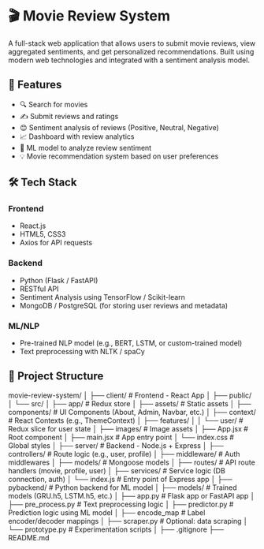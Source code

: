 # 🎬 Movie Review System

A full-stack web application that allows users to submit movie reviews, view aggregated sentiments, and get personalized recommendations. Built using modern web technologies and integrated with a sentiment analysis model.

## 🚀 Features

- 🔍 Search for movies
- ✍️ Submit reviews and ratings
- 😊 Sentiment analysis of reviews (Positive, Neutral, Negative)
- 📈 Dashboard with review analytics
- 🧠 ML model to analyze review sentiment
- 💡 Movie recommendation system based on user preferences

## 🛠️ Tech Stack

### Frontend
- React.js 
- HTML5, CSS3
- Axios for API requests

### Backend
- Python (Flask / FastAPI)
- RESTful API
- Sentiment Analysis using TensorFlow / Scikit-learn
- MongoDB / PostgreSQL (for storing user reviews and metadata)

### ML/NLP
- Pre-trained NLP model (e.g., BERT, LSTM, or custom-trained model)
- Text preprocessing with NLTK / spaCy

## 📂 Project Structure

movie-review-system/
│
├── client/                    # Frontend - React App
│   ├── public/
│   └── src/
│       ├── app/              # Redux store
│       ├── assets/           # Static assets
│       ├── components/       # UI Components (About, Admin, Navbar, etc.)
│       ├── context/          # React Contexts (e.g., ThemeContext)
│       ├── features/
│       │   └── user/         # Redux slice for user state
│       ├── images/           # Image assets
│       ├── App.jsx           # Root component
│       ├── main.jsx          # App entry point
│       └── index.css         # Global styles
│
├── server/                   # Backend - Node.js + Express
│   ├── controllers/          # Route logic (e.g., user, profile)
│   ├── middleware/           # Auth middlewares
│   ├── models/               # Mongoose models
│   ├── routes/               # API route handlers (movie, profile, user)
│   ├── services/             # Service logic (DB connection, auth)
│   └── index.js              # Entry point of Express app
│
├── pybackend/                # Python backend for ML model
│   ├── models/               # Trained models (GRU.h5, LSTM.h5, etc.)
│   ├── app.py                # Flask app or FastAPI app
│   ├── pre_process.py        # Text preprocessing logic
│   ├── predictor.py          # Prediction logic using ML model
│   ├── encode_map            # Label encoder/decoder mappings
│   ├── scraper.py            # Optional: data scraping
│   └── prototype.py          # Experimentation scripts
│
├── .gitignore
├── README.md
